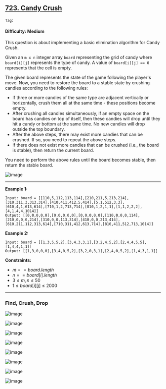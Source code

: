 ## [723. Candy Crush](https://leetcode.com/problems/candy-crush/)

```Tag```: 

#### Difficulty: Medium

This question is about implementing a basic elimination algorithm for Candy Crush.

Given an ```m x n``` integer array ```board``` representing the grid of candy where ```board[i][j]``` represents the type of candy. A value of ```board[i][j] == 0``` represents that the cell is empty.

The given board represents the state of the game following the player's move. Now, you need to restore the board to a stable state by crushing candies according to the following rules:

- If three or more candies of the same type are adjacent vertically or horizontally, crush them all at the same time - these positions become empty.
- After crushing all candies simultaneously, if an empty space on the board has candies on top of itself, then these candies will drop until they hit a candy or bottom at the same time. No new candies will drop outside the top boundary.
-   After the above steps, there may exist more candies that can be crushed. If so, you need to repeat the above steps.
- If there does not exist more candies that can be crushed (i.e., the board is stable), then return the current board.

You need to perform the above rules until the board becomes stable, then return the stable board.

![image](https://github.com/quananhle/Python/assets/35042430/b20eefe6-6329-4267-9cb2-8380eba796eb)

---

__Example 1:__

```
Input: board = [[110,5,112,113,114],[210,211,5,213,214],[310,311,3,313,314],[410,411,412,5,414],[5,1,512,3,3],[610,4,1,613,614],[710,1,2,713,714],[810,1,2,1,1],[1,1,2,2,2],[4,1,4,4,1014]]
Output: [[0,0,0,0,0],[0,0,0,0,0],[0,0,0,0,0],[110,0,0,0,114],[210,0,0,0,214],[310,0,0,113,314],[410,0,0,213,414],[610,211,112,313,614],[710,311,412,613,714],[810,411,512,713,1014]]
```

__Example 2:__
```
Input: board = [[1,3,5,5,2],[3,4,3,3,1],[3,2,4,5,2],[2,4,4,5,5],[1,4,4,1,1]]
Output: [[1,3,0,0,0],[3,4,0,5,2],[3,2,0,3,1],[2,4,0,5,2],[1,4,3,1,1]]
```

__Constraints:__

- $m == board.length$
- $n == board[i].length$
- $3 \le m, n \le 50$
- $1 \le board[i][j] \le 2000$

---

### Find, Crush, Drop

![image](https://leetcode.com/problems/candy-crush/Figures/723/1.png)

![image](https://leetcode.com/problems/candy-crush/Figures/723/2.png)

![image](https://leetcode.com/problems/candy-crush/Figures/723/3.png)

![image](https://leetcode.com/problems/candy-crush/Figures/723/4.png)

![image](https://leetcode.com/problems/candy-crush/Figures/723/5.png)

![image](https://leetcode.com/problems/candy-crush/Figures/723/6.png)

![image](https://leetcode.com/problems/candy-crush/Figures/723/7.png)

![image](https://leetcode.com/problems/candy-crush/Figures/723/8.png)
